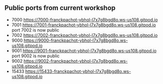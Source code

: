 ## Public ports from current workshop


 -    7000   https://7000-franckpachot-ybhol-l7x7g8bgd8o.ws-us108.gitpod.io  
 -    7001   https://7001-franckpachot-ybhol-l7x7g8bgd8o.ws-us108.gitpod.io  
port 7002 is now public
 -    7002   https://7002-franckpachot-ybhol-l7x7g8bgd8o.ws-us108.gitpod.io  
 -    9000   https://9000-franckpachot-ybhol-l7x7g8bgd8o.ws-us108.gitpod.io  
 -    9001   https://9001-franckpachot-ybhol-l7x7g8bgd8o.ws-us108.gitpod.io  
port 9002 is now public
 -    9002   https://9002-franckpachot-ybhol-l7x7g8bgd8o.ws-us108.gitpod.io  
 -   15433   https://15433-franckpachot-ybhol-l7x7g8bgd8o.ws-us108.gitpod.io 
